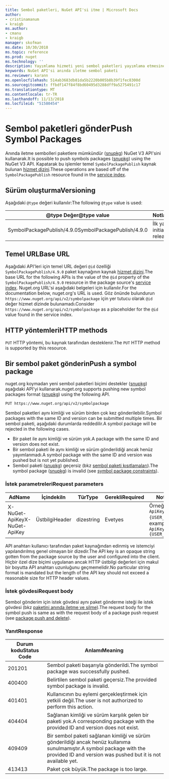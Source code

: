 ```yaml
---
title: Sembol paketleri, NuGet API'si itme | Microsoft Docs
author:
- cristinamanum
- kraigb
ms.author:
- cmanu
- kraigb
manager: skofman
ms.date: 10/30/2018
ms.topic: reference
ms.prod: nuget
ms.technology: ''
description: Yayımlama hizmeti yeni sembol paketleri yayımlama etmesine olanak tanır.
keywords: NuGet API'si anında iletme sembol paketi
ms.reviewer: karann
ms.openlocfilehash: 514ab3683db81da5b2220b005b8b39f1fec8300d
ms.sourcegitcommit: ffbdf147f84f8bd60495d3288dff9a5275491c17
ms.translationtype: MT
ms.contentlocale: tr-TR
ms.lasthandoff: 11/13/2018
ms.locfileid: "51580454"
---
```

# <a name="push-symbol-packages"></a><span data-ttu-id="c6e7d-104">Sembol paketleri gönder</span><span class="sxs-lookup"><span data-stu-id="c6e7d-104">Push Symbol Packages</span></span>

<span data-ttu-id="c6e7d-105">Anında iletme sembolleri paketlere mümkündür ([snupkg](../create-packages/Symbol-Packages-snupkg.md)) NuGet V3 API'sini kullanarak.</span><span class="sxs-lookup"><span data-stu-id="c6e7d-105">It is possible to push symbols packages ([snupkg](../create-packages/Symbol-Packages-snupkg.md)) using the NuGet V3 API.</span></span>
<span data-ttu-id="c6e7d-106">Kapatarak bu işlemler temel `SymbolPackagePublish` kaynak bulunan [hizmet dizini](service-index.md).</span><span class="sxs-lookup"><span data-stu-id="c6e7d-106">These operations are based off of the `SymbolPackagePublish` resource found in the [service index](service-index.md).</span></span>

## <a name="versioning"></a><span data-ttu-id="c6e7d-107">Sürüm oluşturma</span><span class="sxs-lookup"><span data-stu-id="c6e7d-107">Versioning</span></span>

<span data-ttu-id="c6e7d-108">Aşağıdaki `@type` değeri kullanılır:</span><span class="sxs-lookup"><span data-stu-id="c6e7d-108">The following `@type` value is used:</span></span>

<span data-ttu-id="c6e7d-109">@type Değer</span><span class="sxs-lookup"><span data-stu-id="c6e7d-109">@type value</span></span>                 | <span data-ttu-id="c6e7d-110">Notlar</span><span class="sxs-lookup"><span data-stu-id="c6e7d-110">Notes</span></span>
--------------------        | -----
<span data-ttu-id="c6e7d-111">SymbolPackagePublish/4.9.0</span><span class="sxs-lookup"><span data-stu-id="c6e7d-111">SymbolPackagePublish/4.9.0</span></span>  | <span data-ttu-id="c6e7d-112">İlk yayın</span><span class="sxs-lookup"><span data-stu-id="c6e7d-112">The initial release</span></span>

## <a name="base-url"></a><span data-ttu-id="c6e7d-113">Temel URL</span><span class="sxs-lookup"><span data-stu-id="c6e7d-113">Base URL</span></span>

<span data-ttu-id="c6e7d-114">Aşağıdaki API'leri için temel URL değeri `@id` özelliği `SymbolPackagePublish/4.9.0` paket kaynağının kaynak [hizmet dizini](service-index.md).</span><span class="sxs-lookup"><span data-stu-id="c6e7d-114">The base URL for the following APIs is the value of the `@id` property of the `SymbolPackagePublish/4.9.0` resource in the package source's [service index](service-index.md).</span></span> <span data-ttu-id="c6e7d-115">Nuget.org URL'si aşağıdaki belgeleri için kullanılır.</span><span class="sxs-lookup"><span data-stu-id="c6e7d-115">For the documentation below, nuget.org's URL is used.</span></span> <span data-ttu-id="c6e7d-116">Göz önünde bulundurun `https://www.nuget.org/api/v2/symbolpackage` için yer tutucu olarak `@id` değer hizmet dizinde bulunamadı.</span><span class="sxs-lookup"><span data-stu-id="c6e7d-116">Consider `https://www.nuget.org/api/v2/symbolpackage` as a placeholder for the `@id` value found in the service index.</span></span>

## <a name="http-methods"></a><span data-ttu-id="c6e7d-117">HTTP yöntemleri</span><span class="sxs-lookup"><span data-stu-id="c6e7d-117">HTTP methods</span></span>

<span data-ttu-id="c6e7d-118">`PUT` HTTP yöntemi, bu kaynak tarafından desteklenir.</span><span class="sxs-lookup"><span data-stu-id="c6e7d-118">The `PUT` HTTP method is supported by this resource.</span></span> 

## <a name="push-a-symbol-package"></a><span data-ttu-id="c6e7d-119">Bir sembol paket gönderin</span><span class="sxs-lookup"><span data-stu-id="c6e7d-119">Push a symbol package</span></span>

<span data-ttu-id="c6e7d-120">nuget.org koymadan yeni sembol paketleri biçimi destekler ([snupkg](../create-packages/Symbol-Packages-snupkg.md)) aşağıdaki API'yi kullanarak.</span><span class="sxs-lookup"><span data-stu-id="c6e7d-120">nuget.org supports pushing new symbol packages format ([snupkg](../create-packages/Symbol-Packages-snupkg.md)) using the following API.</span></span> 

    PUT https://www.nuget.org/api/v2/symbolpackage

<span data-ttu-id="c6e7d-121">Sembol paketleri aynı kimliği ve sürüm birden çok kez gönderilebilir.</span><span class="sxs-lookup"><span data-stu-id="c6e7d-121">Symbol packages with the same ID and version can be submitted multiple times.</span></span> <span data-ttu-id="c6e7d-122">Bir sembol paketi, aşağıdaki durumlarda reddedilir.</span><span class="sxs-lookup"><span data-stu-id="c6e7d-122">A symbol package will be rejected in the following cases.</span></span>
- <span data-ttu-id="c6e7d-123">Bir paket ile aynı kimliği ve sürüm yok.</span><span class="sxs-lookup"><span data-stu-id="c6e7d-123">A package with the same ID and version does not exist.</span></span>
- <span data-ttu-id="c6e7d-124">Bir sembol paketi ile aynı kimliği ve sürüm gönderildiği ancak henüz yayımlanmadı.</span><span class="sxs-lookup"><span data-stu-id="c6e7d-124">A symbol package with the same ID and version was pushed but is not yet published.</span></span>
- <span data-ttu-id="c6e7d-125">Sembol paketi ([snupkg](../create-packages/Symbol-Packages-snupkg.md)) geçersiz (bkz [sembol paketi kısıtlamaları](../create-packages/Symbol-Packages-snupkg.md)).</span><span class="sxs-lookup"><span data-stu-id="c6e7d-125">The symbol package ([snupkg](../create-packages/Symbol-Packages-snupkg.md)) is invalid (see [symbol package constraints](../create-packages/Symbol-Packages-snupkg.md)).</span></span>

### <a name="request-parameters"></a><span data-ttu-id="c6e7d-126">İstek parametreleri</span><span class="sxs-lookup"><span data-stu-id="c6e7d-126">Request parameters</span></span>

<span data-ttu-id="c6e7d-127">Ad</span><span class="sxs-lookup"><span data-stu-id="c6e7d-127">Name</span></span>           | <span data-ttu-id="c6e7d-128">İçindeki</span><span class="sxs-lookup"><span data-stu-id="c6e7d-128">In</span></span>     | <span data-ttu-id="c6e7d-129">Tür</span><span class="sxs-lookup"><span data-stu-id="c6e7d-129">Type</span></span>   | <span data-ttu-id="c6e7d-130">Gerekli</span><span class="sxs-lookup"><span data-stu-id="c6e7d-130">Required</span></span> | <span data-ttu-id="c6e7d-131">Notlar</span><span class="sxs-lookup"><span data-stu-id="c6e7d-131">Notes</span></span>
-------------- | ------ | ------ | -------- | -----
<span data-ttu-id="c6e7d-132">X-NuGet-ApiKey</span><span class="sxs-lookup"><span data-stu-id="c6e7d-132">X-NuGet-ApiKey</span></span> | <span data-ttu-id="c6e7d-133">Üstbilgi</span><span class="sxs-lookup"><span data-stu-id="c6e7d-133">Header</span></span> | <span data-ttu-id="c6e7d-134">dize</span><span class="sxs-lookup"><span data-stu-id="c6e7d-134">string</span></span> | <span data-ttu-id="c6e7d-135">Evet</span><span class="sxs-lookup"><span data-stu-id="c6e7d-135">yes</span></span>      | <span data-ttu-id="c6e7d-136">Örneğin, `X-NuGet-ApiKey: {USER_API_KEY}`</span><span class="sxs-lookup"><span data-stu-id="c6e7d-136">For example, `X-NuGet-ApiKey: {USER_API_KEY}`</span></span>

<span data-ttu-id="c6e7d-137">API anahtarı kullanıcı tarafından paket kaynağından edinmiş ve istemciyi yapılandırılmış genel olmayan bir dizedir.</span><span class="sxs-lookup"><span data-stu-id="c6e7d-137">The API key is an opaque string gotten from the package source by the user and configured into the client.</span></span> <span data-ttu-id="c6e7d-138">Hiçbir özel dize biçimi uygulanan ancak HTTP üstbilgi değerleri için makul bir boyutta API anahtarı uzunluğunu geçmemelidir.</span><span class="sxs-lookup"><span data-stu-id="c6e7d-138">No particular string format is mandated but the length of the API key should not exceed a reasonable size for HTTP header values.</span></span>

### <a name="request-body"></a><span data-ttu-id="c6e7d-139">İstek gövdesi</span><span class="sxs-lookup"><span data-stu-id="c6e7d-139">Request body</span></span>

<span data-ttu-id="c6e7d-140">Sembol gönderim için istek gövdesi aynı paket gönderme isteği ile istek gövdesi (bkz [paketini anında iletme ve silme](package-publish-resource.md)).</span><span class="sxs-lookup"><span data-stu-id="c6e7d-140">The request body for the symbol push is same as with the request body of a package push request (see [package push and delete](package-publish-resource.md)).</span></span> 

### <a name="response"></a><span data-ttu-id="c6e7d-141">Yanıt</span><span class="sxs-lookup"><span data-stu-id="c6e7d-141">Response</span></span>

<span data-ttu-id="c6e7d-142">Durum kodu</span><span class="sxs-lookup"><span data-stu-id="c6e7d-142">Status Code</span></span> | <span data-ttu-id="c6e7d-143">Anlamı</span><span class="sxs-lookup"><span data-stu-id="c6e7d-143">Meaning</span></span>
----------- | -------
<span data-ttu-id="c6e7d-144">201</span><span class="sxs-lookup"><span data-stu-id="c6e7d-144">201</span></span>         | <span data-ttu-id="c6e7d-145">Sembol paketi başarıyla gönderildi.</span><span class="sxs-lookup"><span data-stu-id="c6e7d-145">The symbol package was successfully pushed.</span></span>
<span data-ttu-id="c6e7d-146">400</span><span class="sxs-lookup"><span data-stu-id="c6e7d-146">400</span></span>         | <span data-ttu-id="c6e7d-147">Belirtilen sembol paketi geçersiz.</span><span class="sxs-lookup"><span data-stu-id="c6e7d-147">The provided symbol package is invalid.</span></span>
<span data-ttu-id="c6e7d-148">401</span><span class="sxs-lookup"><span data-stu-id="c6e7d-148">401</span></span>         | <span data-ttu-id="c6e7d-149">Kullanıcının bu eylemi gerçekleştirmek için yetkili değil.</span><span class="sxs-lookup"><span data-stu-id="c6e7d-149">The user is not authorized to perform this action.</span></span>
<span data-ttu-id="c6e7d-150">404</span><span class="sxs-lookup"><span data-stu-id="c6e7d-150">404</span></span>         | <span data-ttu-id="c6e7d-151">Sağlanan kimliği ve sürüm karşılık gelen bir paketi yok.</span><span class="sxs-lookup"><span data-stu-id="c6e7d-151">A corresponding package with the provided ID and version does not exist.</span></span>
<span data-ttu-id="c6e7d-152">409</span><span class="sxs-lookup"><span data-stu-id="c6e7d-152">409</span></span>         | <span data-ttu-id="c6e7d-153">Bir sembol paketi sağlanan kimliği ve sürüm gönderildiği ancak henüz kullanıma sunulmamıştır.</span><span class="sxs-lookup"><span data-stu-id="c6e7d-153">A symbol package with the provided ID and version was pushed but it is not available yet.</span></span>
<span data-ttu-id="c6e7d-154">413</span><span class="sxs-lookup"><span data-stu-id="c6e7d-154">413</span></span>         | <span data-ttu-id="c6e7d-155">Paket çok büyük.</span><span class="sxs-lookup"><span data-stu-id="c6e7d-155">The package is too large.</span></span>

